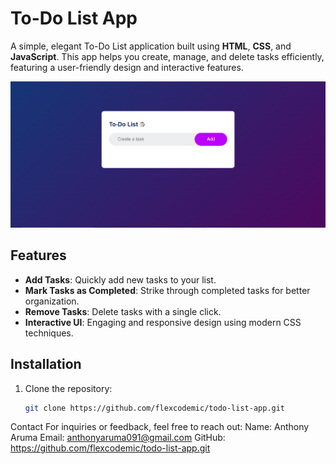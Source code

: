 # To-Do List App

A simple, elegant To-Do List application built using **HTML**, **CSS**, and **JavaScript**. This app helps you create, manage, and delete tasks efficiently, featuring a user-friendly design and interactive features.

![To-Do List Demo](./images/To-Do-List-img.png)

## Features
- **Add Tasks**: Quickly add new tasks to your list.
- **Mark Tasks as Completed**: Strike through completed tasks for better organization.
- **Remove Tasks**: Delete tasks with a single click.
- **Interactive UI**: Engaging and responsive design using modern CSS techniques.

## Installation
1. Clone the repository:
   ```bash
   git clone https://github.com/flexcodemic/todo-list-app.git

Contact
For inquiries or feedback, feel free to reach out:
Name: Anthony Aruma
Email: anthonyaruma091@gmail.com
GitHub: https://github.com/flexcodemic/todo-list-app.git